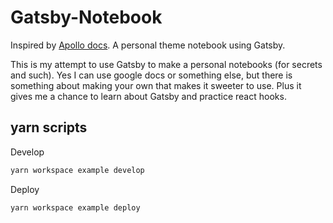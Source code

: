 # Gatsby-Notebook

Inspired by [Apollo docs](https://www.apollographql.com/docs/apollo-server/). A personal theme notebook using Gatsby.

This is my attempt to use Gatsby to make a personal notebooks (for secrets and such). Yes I can use google docs or something else, but there is something about making your own that makes it sweeter to use. Plus it gives me a chance to learn about Gatsby and practice react hooks.

## yarn scripts

Develop

```bash
yarn workspace example develop
```

Deploy

```bash
yarn workspace example deploy
```
